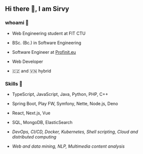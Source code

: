 ## Hi there 👋, I am Sirvy

### whoami 👦

- Web Engineering student at FIT CTU
  
- BSc. (Bc.) in Software Engineering
  
- Software Engineer at [Profinit.eu](https://profinit.eu/)
  
- Web Developer

- 🇨🇿 and 🇻🇳 hybrid

### Skills 📜

- TypeScript, JavaScript, Java, Python, PHP, C++
  
- Spring Boot, Play FW, Symfony, Nette, Node.js, Deno

- React, Next.js, Vue
  
- SQL, MongoDB, ElasticSearch

- *DevOps, CI/CD, Docker, Kubernetes, Shell scripting, Cloud and distributed computing*

- *Web and data mining, NLP, Multimedia content analysis*
